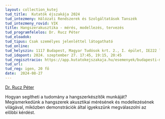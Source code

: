 ```yaml
---
layout: collection_kutej
tud_title:  Kutatók éjszakája 2024
tud_intezmeny: Hálózati Rendszerek és Szolgáltatások Tanszék
tud_intezmeny_rovid: VIK
title: Hangszerakusztika - mérés, modellezés, tervezés
tud_programfelelos: Dr. Rucz Péter
tud_eloadok: 
tud_tipus: Csak személyes jelenléttel látogatható
tud_online: 
tud_helyszin: 1117 Budapest, Magyar Tudósok krt. 2., I. épület, IE222 labor (porta után egyből jobbra, lifttel fel a 2.-ra, 2x jobbra a hosszú folyosóra, majd a 2. labor)
tud_idopont: 2024. szeptember 27. 17:45, 19:15, 20:45
tud_regisztracio: https://app.kutatokejszakaja.hu/esemenyek/budapesti-muszaki-es-gazdasagtudomanyi-egyetem-bme/hangszerakusztika-meres-modellezes-tervezes
tud_url: 
tud_reg: igen, 20 fő
date:  2024-08-27
---
```


[Dr. Rucz Péter](https://tudprog.bme.hu/kutatok_ejszakaja/profilok/rucz_peter)

Hogyan segítheti a tudomány a hangszerkészítők munkáját? Megismerkedünk a hangszerek akusztikai mérésének és modellezésének világával, miközben demonstrációk által igyekszünk megválaszolni az előbbi kérdést.
